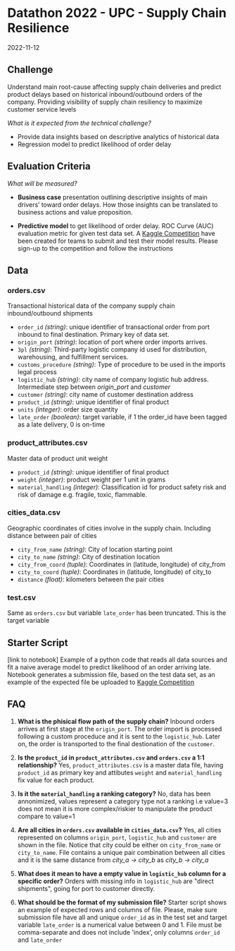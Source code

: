 # Datathon 2022 - UPC - Supply Chain Resilience
2022-11-12

## Challenge
Understand main root-cause affecting supply chain deliveries and
predict product delays based on historical inbound/outbound orders of the company.
Providing visibility of supply chain resiliency to maximize customer service levels

*What is it expected from the technical challenge?*
- Provide data insights based on descriptive analytics of historical data
- Regression model to predict likelihood of order delay


## Evaluation Criteria
*What will be measured?*

- **Business case** presentation outlining descriptive insights of main drivers’ toward order delays.
How those insights can be translated to business actions and value proposition.


- **Predictive model** to get likelihood of order delay.
ROC Curve (AUC) evaluation metric for given test data set.
A [Kaggle Competition](https://www.kaggle.com/t/187d01ee269e404ca7267e8caddf0eae) have been created for teams to submit and test their model results.
Please sign-up to the competition and follow the instructions


## Data

### orders.csv
Transactional historical data of the company supply chain inbound/outbound shipments
- `order_id` *(string)*: unique identifier of transactional order from port inbound to final destination. Primary key of data set.
- `origin_port` *(string)*: location of port where order imports arrives.
- `3pl` *(string)*: Third-party logistic company id used for distribution, warehousing, and fulfillment services.
- `customs_procedure` *(string)*: Type of procedure to be used in the imports legal process
- `logistic_hub` *(string)*: city name of company logistic hub address. Intermediate step between *origin_port* and *customer*
- `customer` *(string)*: city name of customer destination address
- `product_id` *(string)*: unique identifier of final product
- `units` *(integer)*: order size quantity
- `late_order` *(boolean)*: target variable, if 1 the order_id have been tagged as a late delivery, 0 is on-time


### product_attributes.csv
Master data of product unit weight
- `product_id` *(string)*: unique identifier of final product
- `weight` *(integer)*: product weight per 1 unit in grams
- `material_handling` *(integer)*: Classification id for product safety risk and risk of damage e.g. fragile, toxic, flammable.


### cities_data.csv
Geographic coordinates of cities involve in the supply chain.
Including distance between pair of cities
- `city_from_name` *(string)*: City of location starting point
- `city_to_name` *(string)*: City of destination location
- `city_from_coord` *(tuple)*: Coordinates in (latitude, longitude) of city_from
- `city_to_coord` *(tuple)*: Coordinates in (latitude, longitude) of city_to
- `distance` *(float)*: kilometers between the pair cities


### test.csv
Same as `orders.csv` but variable `late_order` has been truncated.
This is the target variable



## Starter Script
[link to notebook]
Example of a python code that reads all data sources and
fit a naive average model to predict likelihood of an order arriving late.
Notebook generates a submission file, based on the test data set,
as an example of the expected file be uploaded to [Kaggle Competition](https://www.kaggle.com/t/187d01ee269e404ca7267e8caddf0eae)


## FAQ
1. **What is the phisical flow path of the supply chain?**
Inbound orders arrives at first stage at the `origin_port`.
The order import is processed following a custom proceduce and
it is sent to the `logistic_hub`. Later on, the order is transported to the final destionation of the `customer`.


2. **Is the `product_id` in `product_attributes.csv` and `orders.csv` a 1:1 relationship?**
Yes, `product_attributes.csv` is a master data file,
having `product_id` as primary key and attibutes `weight` and `material_handling` fix value for each product.


3. **Is it the `material_handling` a ranking category?**
No, data has been annonimized, values represent a category type not a ranking
i.e value=3 does not mean it is more complex/riskier to manipulate the product compare to value=1


4. **Are all cities in `orders.csv` available in `cities_data.csv`?**
Yes, all cities represented on columns `origin_port`, `logistic_hub` and `customer` are shown in the file.
Notice that city could be either on `city_from_name` or `city_to_name`.
File contains a unique pair combination between all cities and
it is the same distance from *city_a -> city_b* as *city_b -> city_a*


5. **What does it mean to have a empty value in `logistic_hub` column for a specific order?**
Orders with missing info in `logistic_hub` are "direct shipments", going for port to customer directly.


6. **What should be the format of my submission file?**
Starter script shows an example of expected rows and columns of file.
Please, make sure submission file have all and unique `order_id` as in the test set and
target variable `late_order` is a numerical value between 0 and 1.
File must be comma-separate and does not include 'index', only columns `order_id` and `late_order`
